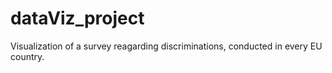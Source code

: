 # dataViz_project
Visualization of a survey reagarding discriminations, conducted in every EU country.
